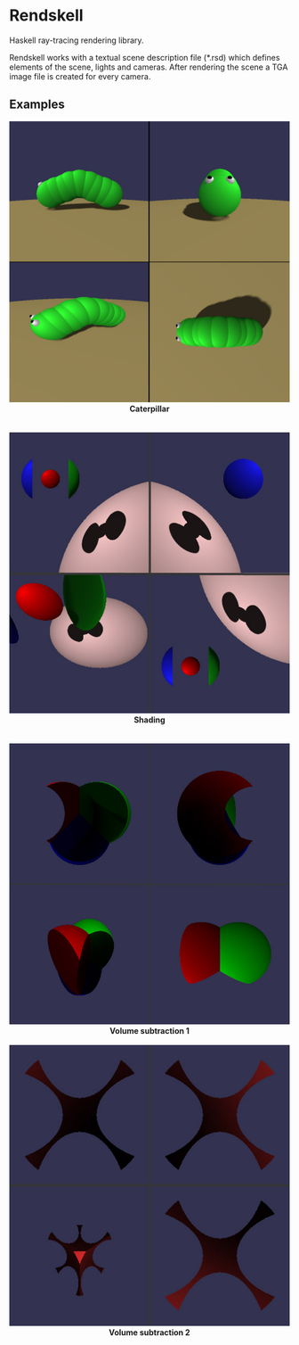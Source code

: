 Rendskell
=========

Haskell ray-tracing rendering library.

Rendskell works with a textual scene description file (\*.rsd)
which defines elements of the scene, lights and cameras.
After rendering the scene a TGA image file is created for every
camera.


Examples
--------

<center>
<img src="https://github.com/Dejvino/Rendskell/raw/master/examples/caterpillar/exported.jpg" alt="example">
<br />
<strong>Caterpillar</strong>
</center>

<br />
<br />

<center>
<img src="https://github.com/Dejvino/Rendskell/raw/master/examples/shadetest/exported.jpg" alt="example">
<br />
<strong>Shading</strong>
</center>

<br />
<br />

<center>
<img src="https://github.com/Dejvino/Rendskell/raw/master/examples/showcase1/exported.jpg" alt="example">
<br />
<strong>Volume subtraction 1</strong>
<br />
<br />
<img src="https://github.com/Dejvino/Rendskell/raw/master/examples/showcase2/exported.jpg" alt="example">
<br />
<strong>Volume subtraction 2</strong>
</center>

